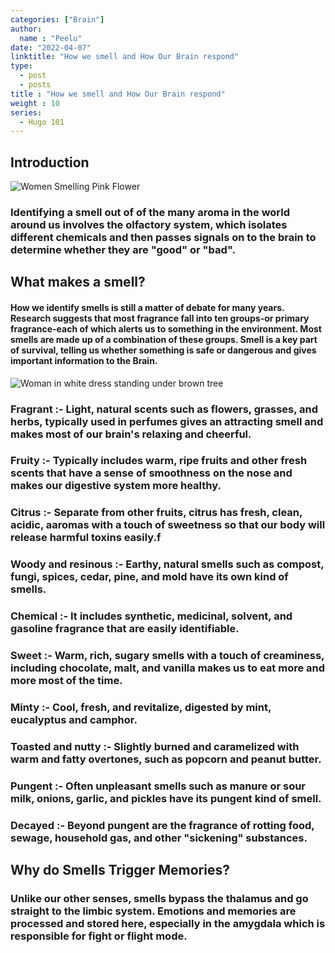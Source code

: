 ```yaml
---
categories: ["Brain"]
author:
  name : "Peelu"
date: "2022-04-07"
linktitle: "How we smell and How Our Brain respond"
type: 
  - post
  - posts
title : "How we smell and How Our Brain respond"
weight : 10
series:  
  - Hugo 101
---
```


## Introduction

![Women Smelling Pink Flower](https://images.unsplash.com/photo-1507007727303-1532f71109cf?ixlib=rb-1.2.1&ixid=MnwxMjA3fDB8MHxwaG90by1wYWdlfHx8fGVufDB8fHx8&auto=format&fit=crop&w=436&q=80)

### Identifying a smell out of of the many aroma in the world around us involves the olfactory system, which isolates different chemicals and then passes signals on to the brain to determine whether they are "good" or "bad".

## What makes a smell?

#### How we identify smells is still a matter of debate for many years. Research suggests that most fragrance fall into ten groups-or primary fragrance-each of which alerts us to something in the environment. Most smells are made up of a combination of these groups. Smell is a key part of survival, telling us whether something is safe or dangerous and gives important information to the Brain.

![Woman in white dress standing under brown tree](https://images.unsplash.com/photo-1616579182617-21e3b75d6e42?ixlib=rb-1.2.1&ixid=MnwxMjA3fDB8MHxwaG90by1wYWdlfHx8fGVufDB8fHx8&auto=format&fit=crop&w=1170&q=80)

### Fragrant :- Light, natural scents such as flowers, grasses, and herbs, typically used in perfumes gives an attracting smell and makes most of our brain's relaxing and cheerful.

### Fruity :- Typically includes warm, ripe fruits and other fresh scents that have a sense of smoothness on the nose and makes our digestive system more healthy.

### Citrus :- Separate from other fruits, citrus has fresh, clean, acidic, aaromas with a touch of sweetness so that our body will release harmful toxins easily.f

### Woody and resinous :- Earthy, natural smells such as compost, fungi, spices, cedar, pine, and mold have its own kind of smells.

### Chemical :- It includes synthetic, medicinal, solvent, and gasoline fragrance that are easily identifiable.

### Sweet :- Warm, rich, sugary smells with a touch of creaminess, including chocolate, malt, and vanilla makes us to eat more and more most of the time.

### Minty :- Cool, fresh, and revitalize, digested by mint, eucalyptus and camphor.

### Toasted and nutty :- Slightly burned and caramelized with warm and fatty overtones, such as popcorn and peanut butter.

### Pungent :- Often unpleasant smells such as manure or sour milk, onions, garlic, and pickles have its pungent kind of smell.

### Decayed :- Beyond pungent are the fragrance of rotting food, sewage, household gas, and other "sickening" substances.

## Why do Smells Trigger Memories?

### Unlike our other senses, smells bypass the thalamus and go straight to the limbic system. Emotions and memories are processed and stored here, especially in the amygdala which is responsible for fight or flight mode.

